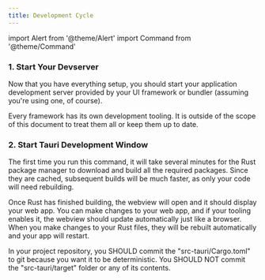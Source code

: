 ```yaml
---
title: Development Cycle
---
```


import Alert from '@theme/Alert'
import Command from '@theme/Command'

### 1. Start Your Devserver

Now that you have everything setup, you should start your application development server provided by your UI framework or bundler (assuming you're using one, of course).

<Alert title="Note">
Every framework has its own development tooling. It is outside of the scope of this document to treat them all or keep them up to date.
</Alert>

### 2. Start Tauri Development Window

<Command name="dev" />

The first time you run this command, it will take several minutes for the Rust package manager to download and build all the required packages. Since they are cached, subsequent builds will be much faster, as only your code will need rebuilding.

Once Rust has finished building, the webview will open and it should display your web app. You can make changes to your web app, and if your tooling enables it, the webview should update automatically just like a browser. When you make changes to your Rust files, they will be rebuilt automatically and your app will restart.

<Alert title="A note about Cargo.toml and Source Control" icon="info-alt">
  In your project repository, you SHOULD commit the "src-tauri/Cargo.toml" to git because you want it to be deterministic. You SHOULD NOT commit the "src-tauri/target" folder or any of its contents.
</Alert>
